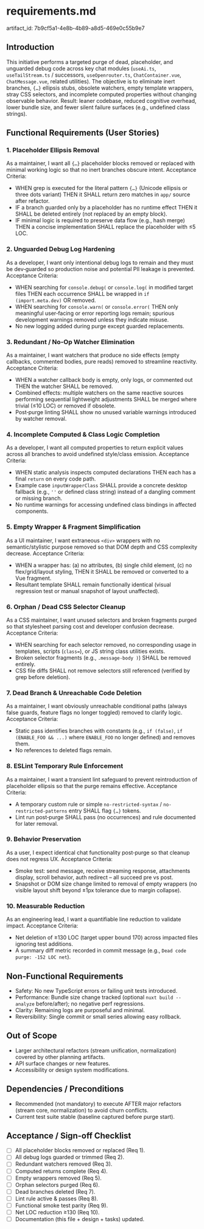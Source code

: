# requirements.md

artifact_id: 7b9cf5a1-4e8b-4b89-a8d5-469e0c55b9e7

## Introduction

This initiative performs a targeted purge of dead, placeholder, and unguarded debug code across key chat modules (`useAi.ts`, `useTailStream.ts` / successors, `useOpenrouter.ts`, `ChatContainer.vue`, `ChatMessage.vue`, related utilities). The objective is to eliminate inert branches, `{…}` ellipsis stubs, obsolete watchers, empty template wrappers, stray CSS selectors, and incomplete computed properties without changing observable behavior. Result: leaner codebase, reduced cognitive overhead, lower bundle size, and fewer silent failure surfaces (e.g., undefined class strings).

## Functional Requirements (User Stories)

### 1. Placeholder Ellipsis Removal

As a maintainer, I want all `{…}` placeholder blocks removed or replaced with minimal working logic so that no inert branches obscure intent.
Acceptance Criteria:

-   WHEN grep is executed for the literal pattern `{…}` (Unicode ellipsis or three dots variant) THEN it SHALL return zero matches in `app/` source after refactor.
-   IF a branch guarded only by a placeholder has no runtime effect THEN it SHALL be deleted entirely (not replaced by an empty block).
-   IF minimal logic is required to preserve data flow (e.g., hash merge) THEN a concise implementation SHALL replace the placeholder with ≤5 LOC.

### 2. Unguarded Debug Log Hardening

As a developer, I want only intentional debug logs to remain and they must be dev‑guarded so production noise and potential PII leakage is prevented.
Acceptance Criteria:

-   WHEN searching for `console.debug(` or `console.log(` in modified target files THEN each occurrence SHALL be wrapped in `if (import.meta.dev)` OR removed.
-   WHEN searching for `console.warn(` or `console.error(` THEN only meaningful user‑facing or error reporting logs remain; spurious development warnings removed unless they indicate misuse.
-   No new logging added during purge except guarded replacements.

### 3. Redundant / No‑Op Watcher Elimination

As a maintainer, I want watchers that produce no side effects (empty callbacks, commented bodies, pure reads) removed to streamline reactivity.
Acceptance Criteria:

-   WHEN a watcher callback body is empty, only logs, or commented out THEN the watcher SHALL be removed.
-   Combined effects: multiple watchers on the same reactive sources performing sequential lightweight adjustments SHALL be merged where trivial (≤10 LOC) or removed if obsolete.
-   Post‑purge linting SHALL show no unused variable warnings introduced by watcher removal.

### 4. Incomplete Computed & Class Logic Completion

As a developer, I want all computed properties to return explicit values across all branches to avoid undefined style/class emission.
Acceptance Criteria:

-   WHEN static analysis inspects computed declarations THEN each has a final `return` on every code path.
-   Example case `inputWrapperClass` SHALL provide a concrete desktop fallback (e.g., `''` or defined class string) instead of a dangling comment or missing branch.
-   No runtime warnings for accessing undefined class bindings in affected components.

### 5. Empty Wrapper & Fragment Simplification

As a UI maintainer, I want extraneous `<div>` wrappers with no semantic/stylistic purpose removed so that DOM depth and CSS complexity decrease.
Acceptance Criteria:

-   WHEN a wrapper has: (a) no attributes, (b) single child element, (c) no flex/grid/layout styling, THEN it SHALL be removed or converted to a Vue fragment.
-   Resultant template SHALL remain functionally identical (visual regression test or manual snapshot of layout unaffected).

### 6. Orphan / Dead CSS Selector Cleanup

As a CSS maintainer, I want unused selectors and broken fragments purged so that stylesheet parsing cost and developer confusion decrease.
Acceptance Criteria:

-   WHEN searching for each selector removed, no corresponding usage in templates, scripts (`class=`), or JS string class utilities exists.
-   Broken selector fragments (e.g., `.message-body )`) SHALL be removed entirely.
-   CSS file diffs SHALL not remove selectors still referenced (verified by grep before deletion).

### 7. Dead Branch & Unreachable Code Deletion

As a maintainer, I want obviously unreachable conditional paths (always false guards, feature flags no longer toggled) removed to clarify logic.
Acceptance Criteria:

-   Static pass identifies branches with constants (e.g., `if (false)`, `if (ENABLE_FOO && ...)` where `ENABLE_FOO` no longer defined) and removes them.
-   No references to deleted flags remain.

### 8. ESLint Temporary Rule Enforcement

As a maintainer, I want a transient lint safeguard to prevent reintroduction of placeholder ellipsis so that the purge remains effective.
Acceptance Criteria:

-   A temporary custom rule or simple `no-restricted-syntax` / `no-restricted-patterns` entry SHALL flag `{…}` tokens.
-   Lint run post‑purge SHALL pass (no occurrences) and rule documented for later removal.

### 9. Behavior Preservation

As a user, I expect identical chat functionality post‑purge so that cleanup does not regress UX.
Acceptance Criteria:

-   Smoke test: send message, receive streaming response, attachments display, scroll behavior, auth redirect – all succeed pre vs post.
-   Snapshot or DOM size change limited to removal of empty wrappers (no visible layout shift beyond ±1px tolerance due to margin collapse).

### 10. Measurable Reduction

As an engineering lead, I want a quantifiable line reduction to validate impact.
Acceptance Criteria:

-   Net deletion of ≥130 LOC (target upper bound 170) across impacted files ignoring test additions.
-   A summary diff metric recorded in commit message (e.g., `Dead code purge: -152 LOC net`).

## Non-Functional Requirements

-   Safety: No new TypeScript errors or failing unit tests introduced.
-   Performance: Bundle size change tracked (optional `nuxt build --analyze` before/after); no negative perf regressions.
-   Clarity: Remaining logs are purposeful and minimal.
-   Reversibility: Single commit or small series allowing easy rollback.

## Out of Scope

-   Larger architectural refactors (stream unification, normalization) covered by other planning artifacts.
-   API surface changes or new features.
-   Accessibility or design system modifications.

## Dependencies / Preconditions

-   Recommended (not mandatory) to execute AFTER major refactors (stream core, normalization) to avoid churn conflicts.
-   Current test suite stable (baseline captured before purge start).

## Acceptance / Sign-off Checklist

-   [ ] All placeholder blocks removed or replaced (Req 1).
-   [ ] All debug logs guarded or trimmed (Req 2).
-   [ ] Redundant watchers removed (Req 3).
-   [ ] Computed returns complete (Req 4).
-   [ ] Empty wrappers removed (Req 5).
-   [ ] Orphan selectors purged (Req 6).
-   [ ] Dead branches deleted (Req 7).
-   [ ] Lint rule active & passes (Req 8).
-   [ ] Functional smoke test parity (Req 9).
-   [ ] Net LOC reduction ≥130 (Req 10).
-   [ ] Documentation (this file + design + tasks) updated.

